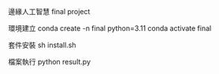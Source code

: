 邊緣人工智慧 final project

環境建立
conda create -n final python=3.11
conda activate final

套件安裝
sh install.sh

檔案執行
python result.py